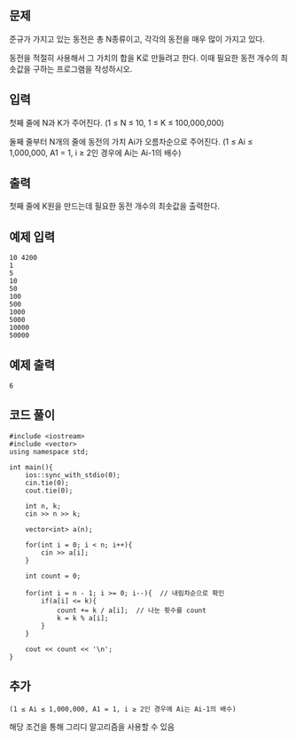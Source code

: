 ## 문제 
준규가 가지고 있는 동전은 총 N종류이고, 각각의 동전을 매우 많이 가지고 있다.

동전을 적절히 사용해서 그 가치의 합을 K로 만들려고 한다. 이때 필요한 동전 개수의 최솟값을 구하는 프로그램을 작성하시오.
## 입력
첫째 줄에 N과 K가 주어진다. (1 ≤ N ≤ 10, 1 ≤ K ≤ 100,000,000)

둘째 줄부터 N개의 줄에 동전의 가치 Ai가 오름차순으로 주어진다. (1 ≤ Ai ≤ 1,000,000, A1 = 1, i ≥ 2인 경우에 Ai는 Ai-1의 배수)
## 출력
첫째 줄에 K원을 만드는데 필요한 동전 개수의 최솟값을 출력한다.


## 예제 입력 
```
10 4200
1
5
10
50
100
500
1000
5000
10000
50000
```

## 예제 출력  
```
6
```
## 코드 풀이
```
#include <iostream>
#include <vector>
using namespace std;

int main(){
    ios::sync_with_stdio(0);
    cin.tie(0);
    cout.tie(0);
    
    int n, k;
    cin >> n >> k;
    
    vector<int> a(n);
    
    for(int i = 0; i < n; i++){
        cin >> a[i];
    }
    
    int count = 0;
    
    for(int i = n - 1; i >= 0; i--){  // 내림차순으로 확인
        if(a[i] <= k){
            count += k / a[i];  // 나눈 횟수를 count
            k = k % a[i];
        }
    }
    
    cout << count << '\n';
}
```
## 추가
```
(1 ≤ Ai ≤ 1,000,000, A1 = 1, i ≥ 2인 경우에 Ai는 Ai-1의 배수)
```
해당 조건을 통해 그리디 알고리즘을 사용할 수 있음
